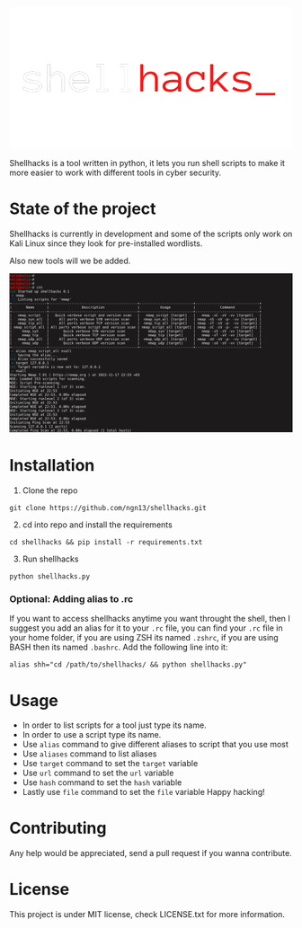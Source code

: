 <p align="center">
  <img src="assets/shellhacks-no-bg.png" />
</p>

Shellhacks is a tool written in python, it lets you
run shell scripts to make it more easier to work
with different tools in cyber security.

# State of the project
Shellhacks is currently in development and some
of the scripts only work on Kali Linux since
they look for pre-installed wordlists.

Also new tools will we be added.

<p align="center">
  <img src="assets/showcase.png" />
</p>

# Installation
1. Clone the repo
```
git clone https://github.com/ngn13/shellhacks.git
```
2. cd into repo and install the requirements
```
cd shellhacks && pip install -r requirements.txt
```
3. Run shellhacks
```
python shellhacks.py
```

### Optional: Adding alias to .rc
If you want to access shellhacks anytime you want throught the shell, then
I suggest you add an alias for it to your `.rc` file, you can find
your `.rc` file in your home folder, if you are using ZSH its named `.zshrc`,
if you are using BASH then its named `.bashrc`. Add the following line into
it:
```
alias shh="cd /path/to/shellhacks/ && python shellhacks.py"
```

# Usage
- In order to list scripts for a tool just type its name.
- In order to use a script type its name.
- Use `alias` command to give different aliases to script that you use most
- Use `aliases` command to list aliases
- Use `target` command to set the `target` variable
- Use `url` command to set the `url` variable
- Use `hash` command to set the `hash` variable
- Lastly use `file` command to set the `file` variable
Happy hacking!

# Contributing
Any help would be appreciated, send a pull request if you wanna contribute.

# License
This project is under MIT license, check LICENSE.txt for more information.
